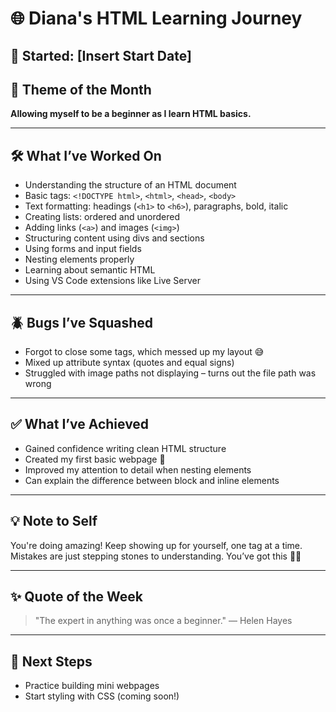 # 🌐 Diana's HTML Learning Journey

## 📅 Started: [Insert Start Date]

## 🌟 Theme of the Month
**Allowing myself to be a beginner as I learn HTML basics.**

---

## 🛠️ What I’ve Worked On
- Understanding the structure of an HTML document
- Basic tags: `<!DOCTYPE html>`, `<html>`, `<head>`, `<body>`
- Text formatting: headings (`<h1>` to `<h6>`), paragraphs, bold, italic
- Creating lists: ordered and unordered
- Adding links (`<a>`) and images (`<img>`)
- Structuring content using divs and sections
- Using forms and input fields
- Nesting elements properly
- Learning about semantic HTML
- Using VS Code extensions like Live Server

---

## 🪲 Bugs I’ve Squashed
- Forgot to close some tags, which messed up my layout 😅
- Mixed up attribute syntax (quotes and equal signs)
- Struggled with image paths not displaying – turns out the file path was wrong

---

## ✅ What I’ve Achieved
- Gained confidence writing clean HTML structure
- Created my first basic webpage 🎉
- Improved my attention to detail when nesting elements
- Can explain the difference between block and inline elements

---

## 💡 Note to Self
You're doing amazing! Keep showing up for yourself, one tag at a time. Mistakes are just stepping stones to understanding. You’ve got this 💪🏽

---

## ✨ Quote of the Week
> "The expert in anything was once a beginner." — Helen Hayes

---

## 📁 Next Steps
- Practice building mini webpages
- Start styling with CSS (coming soon!)

